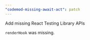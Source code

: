 ```yaml
---
"codemod-missing-await-act": patch
---
```


Add missing React Testing Library APIs

`renderHook` was missing.
